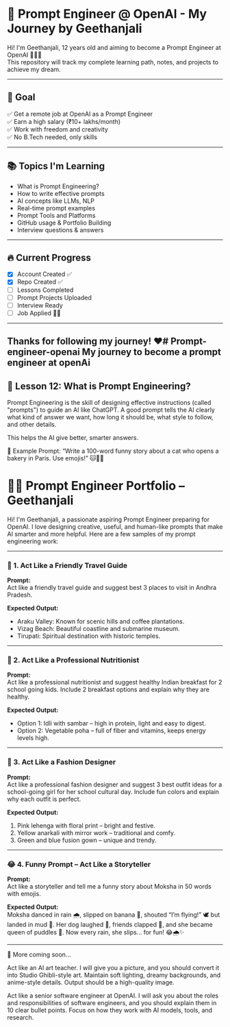 # 🚀 Prompt Engineer @ OpenAI - My Journey by Geethanjali

Hi! I'm Geethanjali, 12 years old and aiming to become a Prompt Engineer at OpenAI 👩‍💻✨  
This repository will track my complete learning path, notes, and projects to achieve my dream.

---

## 🌟 Goal

✅ Get a remote job at OpenAI as a Prompt Engineer  
✅ Earn a high salary (₹10+ lakhs/month)  
✅ Work with freedom and creativity  
✅ No B.Tech needed, only skills

---

## 📚 Topics I'm Learning

- What is Prompt Engineering?
- How to write effective prompts
- AI concepts like LLMs, NLP
- Real-time prompt examples
- Prompt Tools and Platforms
- GitHub usage & Portfolio Building
- Interview questions & answers

---

## 🔥 Current Progress

- [x] Account Created ✅  
- [x] Repo Created ✅  
- [ ] Lessons Completed  
- [ ] Prompt Projects Uploaded  
- [ ] Interview Ready  
- [ ] Job Applied 👩‍💻

---

Thanks for following my journey! ❤️# Prompt-engineer-openai
My journey to become a prompt engineer at openAi
---

## 📘 Lesson 12: What is Prompt Engineering?

Prompt Engineering is the skill of designing effective instructions (called "prompts") to guide an AI like ChatGPT. A good prompt tells the AI clearly what kind of answer we want, how long it should be, what style to follow, and other details.

This helps the AI give better, smarter answers.

📝 Example Prompt:
“Write a 100-word funny story about 
a cat who opens a bakery in Paris. Use emojis!” 🐱🥐🍰
# 👩‍💻 Prompt Engineer Portfolio – Geethanjali

Hi! I'm Geethanjali, a passionate aspiring Prompt Engineer preparing for OpenAI. I love designing creative, useful, and human-like prompts that make AI smarter and more helpful. Here are a few samples of my prompt engineering work:

---

### 🎒 1. Act Like a Friendly Travel Guide  
**Prompt:**  
Act like a friendly travel guide and suggest best 3 places to visit in Andhra Pradesh.  

**Expected Output:**  
- Araku Valley: Known for scenic hills and coffee plantations.  
- Vizag Beach: Beautiful coastline and submarine museum.  
- Tirupati: Spiritual destination with historic temples.

---

### 🥗 2. Act Like a Professional Nutritionist  
**Prompt:**  
Act like a professional nutritionist and suggest healthy Indian breakfast for 2 school going kids. Include 2 breakfast options and explain why they are healthy.  

**Expected Output:**  
- Option 1: Idli with sambar – high in protein, light and easy to digest.  
- Option 2: Vegetable poha – full of fiber and vitamins, keeps energy levels high.

---

### 👗 3. Act Like a Fashion Designer  
**Prompt:**  
Act like a professional fashion designer and suggest 3 best outfit ideas for a school-going girl for her school cultural day. Include fun colors and explain why each outfit is perfect.  

**Expected Output:**  
1. Pink lehenga with floral print – bright and festive.  
2. Yellow anarkali with mirror work – traditional and comfy.  
3. Green and blue fusion gown – unique and trendy.

---

### 😂 4. Funny Prompt – Act Like a Storyteller  
**Prompt:**  
Act like a storyteller and tell me a funny story about Moksha in 50 words with emojis.  

**Expected Output:**  
Moksha danced in rain 🌧️, slipped on banana 🍌, shouted “I’m flying!” 🕊️ but landed in mud 🧼. Her dog laughed 🐶, friends clapped 👏, and she became queen of puddles 👑. Now every rain, she slips... for fun! 😂🌧️✨

---

🔗 More coming soon...

Act like an AI art teacher. I will give you a picture, and you should convert it into Studio Ghibli-style art. Maintain soft lighting, dreamy backgrounds, and anime-style details. Output should be a high-quality image.

Act like a senior software engineer at OpenAI. I will ask you about the roles and responsibilities of software engineers, and you should explain them in 10 clear bullet points. Focus on how they work with AI models, tools, and research.
